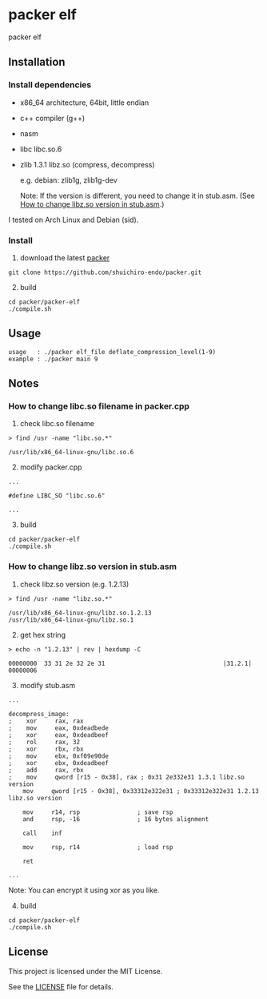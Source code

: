 # packer elf
packer elf

## Installation
### Install dependencies
- x86_64 architecture, 64bit, little endian
- c++ compiler (g++)
- nasm
- libc libc.so.6
- zlib 1.3.1 libz.so (compress, decompress)
  
  e.g. debian: zlib1g, zlib1g-dev

  Note: If the version is different, you need to change it in stub.asm. (See [How to change libz.so version in stub.asm](https://github.com/shuichiro-endo/packer/tree/main/packer-elf#how-to-change-libzso-version-in-stubasm).)

I tested on Arch Linux and Debian (sid).

### Install
1. download the latest [packer](https://github.com/shuichiro-endo/packer)
```
git clone https://github.com/shuichiro-endo/packer.git
```
2. build
```
cd packer/packer-elf
./compile.sh
```

## Usage
```
usage   : ./packer elf_file deflate_compression_level(1-9)
example : ./packer main 9
```

## Notes
### How to change libc.so filename in packer.cpp
1. check libc.so filename
```
> find /usr -name "libc.so.*"

/usr/lib/x86_64-linux-gnu/libc.so.6
```

2. modify packer.cpp
```
...

#define LIBC_SO "libc.so.6"

...
```

3. build
```
cd packer/packer-elf
./compile.sh
```

### How to change libz.so version in stub.asm
1. check libz.so version (e.g. 1.2.13)
```
> find /usr -name "libz.so.*"

/usr/lib/x86_64-linux-gnu/libz.so.1.2.13
/usr/lib/x86_64-linux-gnu/libz.so.1
```

2. get hex string
```
> echo -n "1.2.13" | rev | hexdump -C

00000000  33 31 2e 32 2e 31                                 |31.2.1|
00000006
```

3. modify stub.asm
```
...

decompress_image:
;    xor     rax, rax
;    mov     eax, 0xdeadbede
;    xor     eax, 0xdeadbeef
;    rol     rax, 32
;    xor     rbx, rbx
;    mov     ebx, 0xf09e90de
;    xor     ebx, 0xdeadbeef
;    add     rax, rbx
;    mov     qword [r15 - 0x38], rax ; 0x31 2e332e31 1.3.1 libz.so version
    mov     qword [r15 - 0x38], 0x33312e322e31 ; 0x33312e322e31 1.2.13 libz.so version

    mov     r14, rsp                ; save rsp
    and     rsp, -16                ; 16 bytes alignment

    call    inf

    mov     rsp, r14                ; load rsp

    ret

...
```
Note: You can encrypt it using xor as you like.

4. build
```
cd packer/packer-elf
./compile.sh
```

## License
This project is licensed under the MIT License.

See the [LICENSE](https://github.com/shuichiro-endo/packer/blob/main/LICENSE) file for details.
